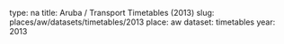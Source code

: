 type: na
title: Aruba / Transport Timetables (2013)
slug: places/aw/datasets/timetables/2013
place: aw
dataset: timetables
year: 2013
